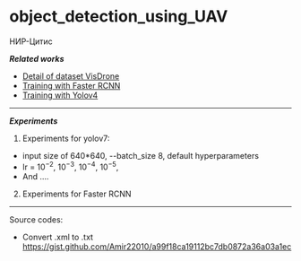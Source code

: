 # object_detection_using_UAV
НИР-Цитис

***Related works***
* [Detail of dataset VisDrone](https://github.com/VisDrone/VisDrone-Dataset)
* [Training with Faster RCNN](https://github.com/sovit-123/fasterrcnn-pytorch-training-pipeline)
* [Training with Yolov4](https://www.researchgate.net/publication/359391361_Analysis_and_Adaptation_of_YOLOv4_for_Object_Detection_in_Aerial_Images)
***
***Experiments***
1. Experiments for yolov7: 
* input size of 640*640, --batch_size 8, default hyperparameters
* lr =  $10^{-2}$, $10^{-3}$, $10^{-4}$, $10^{-5}$,
* And ....
2. Experiments for Faster RCNN


***
Source codes:
* Convert .xml to .txt https://gist.github.com/Amir22010/a99f18ca19112bc7db0872a36a03a1ec
